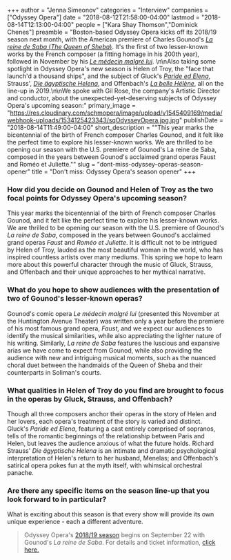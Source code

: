 +++
author = "Jenna Simeonov"
categories = "Interview"
companies = ["Odyssey Opera"]
date = "2018-08-12T21:58:00-04:00"
lastmod = "2018-08-14T12:13:00-04:00"
people = ["Kara Shay Thomson","Dominick Chenes"]
preamble = "Boston-based Odyssey Opera kicks off its 2018/19 season next month, with the American premiere of Charles Gounod's [*La reine de Saba* (*The Queen of Sheba*)](https://www.odysseyopera.org/2018-gounod-la-reine-de-saba/). It's the first of two lesser-known works by the French composer (a fitting homage in his 200th year), followed in November by his [*Le médecin malgré lui*](https://www.odysseyopera.org/2018-gounod-le-medecin-malgre-lui/). \n\nAlso taking some spotlight in Odyssey Opera's new season is Helen of Troy, the \"face that launch'd a thousand ships\", and the subject of Gluck's [*Paride ed Elena*](https://www.odysseyopera.org/2019-gluck-paride-ed-elena/), Strauss', [*Die ägyptische Helena*](https://www.odysseyopera.org/2019-strauss-die-agyptische-helena/), and Offenbach's [*La belle Hélène*](https://www.odysseyopera.org/2019-offenbach-la-belle-helene/), all on the line-up in 2019.\n\nWe spoke with Gil Rose, the company's Artistic Director and conductor, about the unexpected-yet-deserving subjects of Odyssey Opera's upcoming season:"
primary_image = "https://res.cloudinary.com/schmopera/image/upload/v1545409169/media/webhook-uploads/1534125423343/sqOdysseyOpera.jpg.jpg"
publishDate = "2018-08-14T11:49:00-04:00"
short_description = "&quot;This year marks the bicentennial of the birth of French composer Charles Gounod, and it felt like the perfect time to explore his lesser-known works. We are thrilled to be opening our season with the U.S. premiere of Gounod&#039;s La reine de Saba, composed in the years between Gounod&#039;s acclaimed grand operas Faust and Roméo et Juliette.&quot;"
slug = "dont-miss-odyssey-operas-season-opener"
title = "Don&#039;t miss: Odyssey Opera&#039;s season opener"
+++

### How did you decide on Gounod and Helen of Troy as the two focal points for Odyssey Opera's upcoming season? 

This year marks the bicentennial of the birth of French composer Charles Gounod, and it felt like the perfect time to explore his lesser-known works. We are thrilled to be opening our season with the U.S. premiere of Gounod's *La reine de Saba*, composed in the years between Gounod's acclaimed grand operas *Faust* and *Roméo et Juliette*. It is difficult not to be intrigued by Helen of Troy, lauded as the most beautiful woman in the world, who has inspired countless artists over many mediums. This spring we hope to learn more about this powerful character through the music of Gluck, Strauss, and Offenbach and their unique approaches to her mythical narrative.

### What do you hope to show audiences with the presentation of two of Gounod's lesser-known operas? 

Gounod's comic opera *Le médecin malgré lui* (presented this November at the Huntington Avenue Theater) was written only a year before the premiere of his most famous grand opera, *Faust*, and we expect our audiences to identify the musical similarities, while also appreciating the lighter nature of his writing. Similarly, *La reine de Saba* features the luscious and expansive arias we have come to expect from Gounod, while also providing the audience with new and intriguing musical moments, such as the nuanced choral duet between the handmaids of the Queen of Sheba and their counterparts in Soliman's courts. 

### What qualities in Helen of Troy do you find are brought to focus in the operas by Gluck, Strauss, and Offenbach? 

Though all three composers anchor their operas in the story of Helen and her lovers, each opera's treatment of the story is varied and distinct. Gluck's *Paride ed Elena*, featuring a cast entirely comprised of sopranos, tells of the romantic beginnings of the relationship between Paris and Helen, but leaves the audience anxious of what the future holds. Richard Strauss' *Die ägyptische Helena* is an intimate and dramatic psychological interpretation of Helen's return to her husband, Menelas; and Offenbach's satirical opera pokes fun at the myth itself, with whimsical orchestral panache.

### Are there any specific items on the season line-up that you look forward to in particular? 

What is exciting about this season is that every show will provide its own unique experience - each a different adventure.

>Odyssey Opera's [2018/19 season](https://www.odysseyopera.org/2018-2019-season/) begins on September 22 with Gounod's *La reine de Saba*. For details and ticket information, [click here.](https://www.odysseyopera.org/2018-2019-season/)
